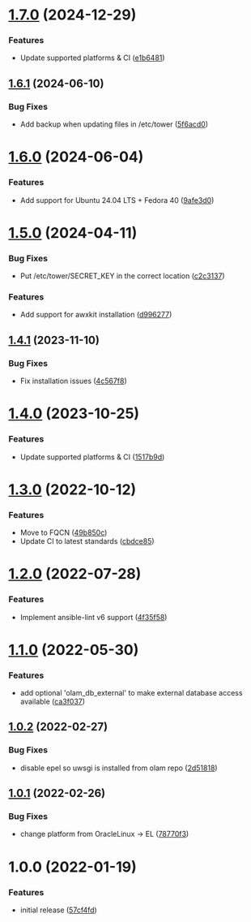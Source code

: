 # [1.7.0](https://github.com/de-it-krachten/ansible-role-olam/compare/v1.6.1...v1.7.0) (2024-12-29)


### Features

* Update supported platforms & CI ([e1b6481](https://github.com/de-it-krachten/ansible-role-olam/commit/e1b6481ec4871782b4124ed744e8b2d4d0f509a6))

## [1.6.1](https://github.com/de-it-krachten/ansible-role-olam/compare/v1.6.0...v1.6.1) (2024-06-10)


### Bug Fixes

* Add backup when updating files in /etc/tower ([5f6acd0](https://github.com/de-it-krachten/ansible-role-olam/commit/5f6acd090585df4c2cd2b94540a0b89c9892a544))

# [1.6.0](https://github.com/de-it-krachten/ansible-role-olam/compare/v1.5.0...v1.6.0) (2024-06-04)


### Features

* Add support for Ubuntu 24.04 LTS + Fedora 40 ([9afe3d0](https://github.com/de-it-krachten/ansible-role-olam/commit/9afe3d0c298e9a824985226f2052297a9cb3238f))

# [1.5.0](https://github.com/de-it-krachten/ansible-role-olam/compare/v1.4.1...v1.5.0) (2024-04-11)


### Bug Fixes

* Put /etc/tower/SECRET_KEY in the correct location ([c2c3137](https://github.com/de-it-krachten/ansible-role-olam/commit/c2c31377cbf735b0183263e27e5c5de099ed8e44))


### Features

* Add support for awxkit installation ([d996277](https://github.com/de-it-krachten/ansible-role-olam/commit/d99627738b927c0ceaeee0d652c5787357ebf8cd))

## [1.4.1](https://github.com/de-it-krachten/ansible-role-olam/compare/v1.4.0...v1.4.1) (2023-11-10)


### Bug Fixes

* Fix installation issues ([4c567f8](https://github.com/de-it-krachten/ansible-role-olam/commit/4c567f8dfb9345d48abf53ab174d340c9829e10a))

# [1.4.0](https://github.com/de-it-krachten/ansible-role-olam/compare/v1.3.0...v1.4.0) (2023-10-25)


### Features

* Update supported platforms & CI ([1517b9d](https://github.com/de-it-krachten/ansible-role-olam/commit/1517b9dece1be249bbb78ffa463a3ab7511528b0))

# [1.3.0](https://github.com/de-it-krachten/ansible-role-olam/compare/v1.2.0...v1.3.0) (2022-10-12)


### Features

* Move to FQCN ([49b850c](https://github.com/de-it-krachten/ansible-role-olam/commit/49b850c14c3ba4fd4492cbb47b3894dc50ecbe7f))
* Update CI to latest standards ([cbdce85](https://github.com/de-it-krachten/ansible-role-olam/commit/cbdce85c1c69d2c5a4688510b584572d95b834e7))

# [1.2.0](https://github.com/de-it-krachten/ansible-role-olam/compare/v1.1.0...v1.2.0) (2022-07-28)


### Features

* Implement ansible-lint v6 support ([4f35f58](https://github.com/de-it-krachten/ansible-role-olam/commit/4f35f58e8767145c0ef4feed7118d96b7cbae70c))

# [1.1.0](https://github.com/de-it-krachten/ansible-role-olam/compare/v1.0.2...v1.1.0) (2022-05-30)


### Features

* add optional 'olam_db_external' to make external database access available ([ca3f037](https://github.com/de-it-krachten/ansible-role-olam/commit/ca3f0370a72ab8298d1f8a9c18e48368e92174f5))

## [1.0.2](https://github.com/de-it-krachten/ansible-role-olam/compare/v1.0.1...v1.0.2) (2022-02-27)


### Bug Fixes

* disable epel so uwsgi is installed from olam repo ([2d51818](https://github.com/de-it-krachten/ansible-role-olam/commit/2d5181829c773ef5a40280ba4e3cd03a5506f4f6))

## [1.0.1](https://github.com/de-it-krachten/ansible-role-olam/compare/v1.0.0...v1.0.1) (2022-02-26)


### Bug Fixes

* change platform from OracleLinux -> EL ([78770f3](https://github.com/de-it-krachten/ansible-role-olam/commit/78770f3d97e9c5ef5a544fcbbed488a9ef877a42))

# 1.0.0 (2022-01-19)


### Features

* initial release ([57cf4fd](https://github.com/de-it-krachten/ansible-role-olam/commit/57cf4fda5c7b5ec76db6a9aee75b207268f66795))
